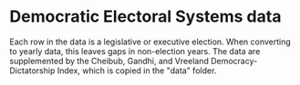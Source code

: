 # Democratic Electoral Systems data

Each row in the data is a legislative or executive election. When converting to yearly data, this leaves gaps in non-election years. The data are supplemented by the Cheibub, Gandhi, and Vreeland Democracy-Dictatorship Index, which is copied in the "data" folder. 